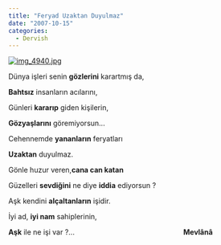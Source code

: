 ```yaml
---
title: "Feryad Uzaktan Duyulmaz"
date: "2007-10-15"
categories: 
  - Dervish
---
```


[![img_4940.jpg](/uploads/2007/10/img_4940.jpg)](/uploads/2007/10/img_4940.jpg "img_4940.jpg")

Dünya işleri senin **gözlerini** karartmış da,

**Bahtsız** insanların acılarını,

Günleri **kararıp** giden kişilerin,

**Gözyaşlarını** göremiyorsun...

Cehennemde **yananların** feryatları

**Uzaktan** duyulmaz.

Gönle huzur veren,**cana can katan**

Güzelleri **sevdiğini** ne diye **iddia** ediyorsun ?

Aşk kendini **alçaltanların** işidir.

İyi ad, **iyi nam** sahiplerinin,

**Aşk** ile ne işi var ?...                                                       **Mevlânâ**
